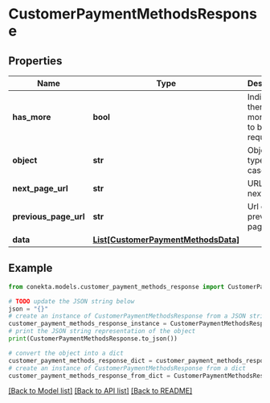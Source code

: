 # CustomerPaymentMethodsResponse


## Properties

Name | Type | Description | Notes
------------ | ------------- | ------------- | -------------
**has_more** | **bool** | Indicates if there are more pages to be requested | 
**object** | **str** | Object type, in this case is list | 
**next_page_url** | **str** | URL of the next page. | [optional] 
**previous_page_url** | **str** | Url of the previous page. | [optional] 
**data** | [**List[CustomerPaymentMethodsData]**](CustomerPaymentMethodsData.md) |  | [optional] 

## Example

```python
from conekta.models.customer_payment_methods_response import CustomerPaymentMethodsResponse

# TODO update the JSON string below
json = "{}"
# create an instance of CustomerPaymentMethodsResponse from a JSON string
customer_payment_methods_response_instance = CustomerPaymentMethodsResponse.from_json(json)
# print the JSON string representation of the object
print(CustomerPaymentMethodsResponse.to_json())

# convert the object into a dict
customer_payment_methods_response_dict = customer_payment_methods_response_instance.to_dict()
# create an instance of CustomerPaymentMethodsResponse from a dict
customer_payment_methods_response_from_dict = CustomerPaymentMethodsResponse.from_dict(customer_payment_methods_response_dict)
```
[[Back to Model list]](../README.md#documentation-for-models) [[Back to API list]](../README.md#documentation-for-api-endpoints) [[Back to README]](../README.md)


